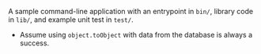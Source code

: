 A sample command-line application with an entrypoint in `bin/`, library code
in `lib/`, and example unit test in `test/`.

- Assume using `object.toObject` with data from the database is always a success.